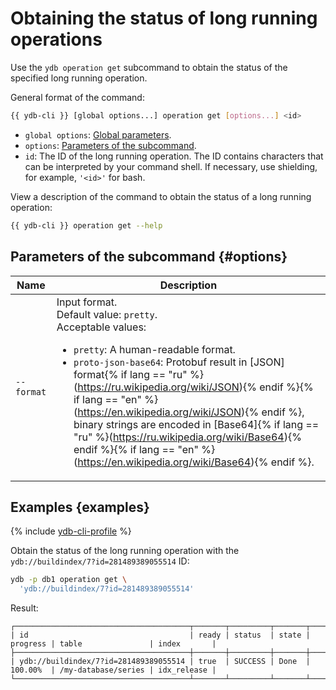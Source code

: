 # Obtaining the status of long running operations

Use the `ydb operation get` subcommand to obtain the status of the specified long running operation.

General format of the command:

```bash
{{ ydb-cli }} [global options...] operation get [options...] <id>
```

* `global options`: [Global parameters](commands/global-options.md).
* `options`: [Parameters of the subcommand](#options).
* `id`: The ID of the long running operation. The ID contains characters that can be interpreted by your command shell. If necessary, use shielding, for example, `'<id>'` for bash.

View a description of the command to obtain the status of a long running operation:

```bash
{{ ydb-cli }} operation get --help
```

## Parameters of the subcommand {#options}

| Name | Description |
---|---
| `--format` | Input format.<br>Default value: `pretty`.<br>Acceptable values:<ul><li>`pretty`: A human-readable format.</li><li>`proto-json-base64`: Protobuf result in [JSON] format{% if lang == "ru" %}(https://ru.wikipedia.org/wiki/JSON){% endif %}{% if lang == "en" %}(https://en.wikipedia.org/wiki/JSON){% endif %}, binary strings are encoded in [Base64]{% if lang == "ru" %}(https://ru.wikipedia.org/wiki/Base64){% endif %}{% if lang == "en" %}(https://en.wikipedia.org/wiki/Base64){% endif %}.</li></ul> |

## Examples {examples}

{% include [ydb-cli-profile](../../_includes/ydb-cli-profile.md) %}

Obtain the status of the long running operation with the `ydb://buildindex/7?id=281489389055514` ID:

```bash
ydb -p db1 operation get \
  'ydb://buildindex/7?id=281489389055514'
```

Result:

```text
┌───────────────────────────────────────┬───────┬─────────┬───────┬──────────┬─────────────────────┬─────────────┐
| id                                    | ready | status  | state | progress | table               | index       |
├───────────────────────────────────────┼───────┼─────────┼───────┼──────────┼─────────────────────┼─────────────┤
| ydb://buildindex/7?id=281489389055514 | true  | SUCCESS | Done  | 100.00%  | /my-database/series | idx_release |
└───────────────────────────────────────┴───────┴─────────┴───────┴──────────┴─────────────────────┴─────────────┘
```
